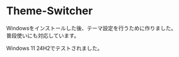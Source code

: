 # Theme-Switcher

Windowsをインストールした後、テーマ設定を行うために作りました。  
普段使いにも対応しています。  

Windows 11 24H2でテストされました。
